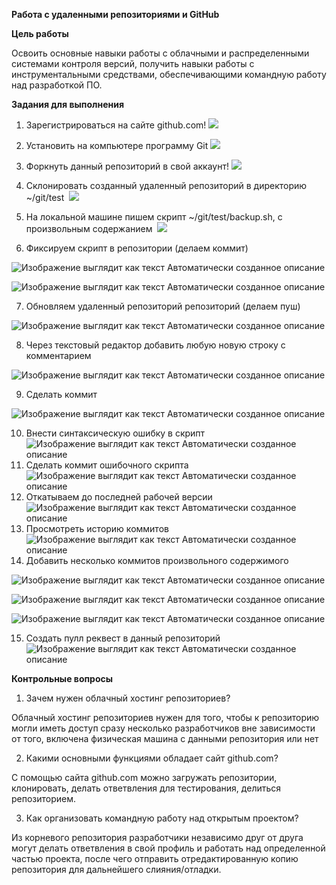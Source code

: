 ﻿**Работа с удаленными репозиториями и GitHub**

**Цель работы**

Освоить основные навыки работы с облачными и распределенными системами контроля версий, получить навыки работы с инструментальными средствами, обеспечивающими командную работу над разработкой ПО.

**Задания для выполнения**

1. Зарегистрироваться на сайте github.com!
![](https://github.com/dvaisluk/0_git_basics/raw/master/images/Aspose.Words.1f887781-5bf5-486c-801f-fb0ff4f93cd1.001.png)
2. Установить на компьютере программу Git
![](https://github.com/dvaisluk/0_git_basics/raw/master/images/Aspose.Words.1f887781-5bf5-486c-801f-fb0ff4f93cd1.002.png)

3. Форкнуть данный репозиторий в свой аккаунт!
![](https://github.com/dvaisluk/0_git_basics/raw/master/images/Aspose.Words.1f887781-5bf5-486c-801f-fb0ff4f93cd1.003.png)
4. Склонировать созданный удаленный репозиторий в директорию ~/git/test 
![](https://github.com/dvaisluk/0_git_basics/raw/master/images/Aspose.Words.1f887781-5bf5-486c-801f-fb0ff4f93cd1.004.png)
5. На локальной машине пишем скрипт ~/git/test/backup.sh, с произвольным содержанием 
![](https://github.com/dvaisluk/0_git_basics/raw/master/images/Aspose.Words.1f887781-5bf5-486c-801f-fb0ff4f93cd1.005.png)

6. Фиксируем скрипт в репозитории (делаем коммит) 

![Изображение выглядит как текст Автоматически созданное описание](https://github.com/dvaisluk/0_git_basics/raw/master/images/Aspose.Words.1f887781-5bf5-486c-801f-fb0ff4f93cd1.006.png)

![Изображение выглядит как текст Автоматически созданное описание](https://github.com/dvaisluk/0_git_basics/raw/master/images/Aspose.Words.1f887781-5bf5-486c-801f-fb0ff4f93cd1.007.png)

7. Обновляем удаленный репозиторий репозиторий (делаем пуш) 

![Изображение выглядит как текст Автоматически созданное описание](https://github.com/dvaisluk/0_git_basics/raw/master/images/Aspose.Words.1f887781-5bf5-486c-801f-fb0ff4f93cd1.008.png)

8. Через текстовый редактор добавить любую новую строку с комментарием 

![Изображение выглядит как текст Автоматически созданное описание](https://github.com/dvaisluk/0_git_basics/raw/master/images/Aspose.Words.1f887781-5bf5-486c-801f-fb0ff4f93cd1.009.png)

9. Сделать коммит 

![Изображение выглядит как текст Автоматически созданное описание](https://github.com/dvaisluk/0_git_basics/raw/master/images/Aspose.Words.1f887781-5bf5-486c-801f-fb0ff4f93cd1.010.png)

10. Внести синтаксическую ошибку в скрипт 
![Изображение выглядит как текст Автоматически созданное описание](https://github.com/dvaisluk/0_git_basics/raw/master/images/Aspose.Words.1f887781-5bf5-486c-801f-fb0ff4f93cd1.011.png)
11. Сделать коммит ошибочного скрипта 
![Изображение выглядит как текст Автоматически созданное описание](https://github.com/dvaisluk/0_git_basics/raw/master/images/Aspose.Words.1f887781-5bf5-486c-801f-fb0ff4f93cd1.012.png)
12. Откатываем до последней рабочей версии 
![Изображение выглядит как текст Автоматически созданное описание](https://github.com/dvaisluk/0_git_basics/raw/master/images/Aspose.Words.1f887781-5bf5-486c-801f-fb0ff4f93cd1.013.png)
13. Просмотреть историю коммитов 
![Изображение выглядит как текст Автоматически созданное описание](https://github.com/dvaisluk/0_git_basics/raw/master/images/Aspose.Words.1f887781-5bf5-486c-801f-fb0ff4f93cd1.014.png)
14. Добавить несколько коммитов произвольного содержимого 

![Изображение выглядит как текст Автоматически созданное описание](https://github.com/dvaisluk/0_git_basics/raw/master/images/Aspose.Words.1f887781-5bf5-486c-801f-fb0ff4f93cd1.015.png)

![Изображение выглядит как текст Автоматически созданное описание](https://github.com/dvaisluk/0_git_basics/raw/master/images/Aspose.Words.1f887781-5bf5-486c-801f-fb0ff4f93cd1.016.png)

![Изображение выглядит как текст Автоматически созданное описание](https://github.com/dvaisluk/0_git_basics/raw/master/images/Aspose.Words.1f887781-5bf5-486c-801f-fb0ff4f93cd1.017.png)

15. Создать пулл реквест в данный репозиторий 
![Изображение выглядит как текст Автоматически созданное описание](https://github.com/dvaisluk/0_git_basics/raw/master/images/Aspose.Words.1f887781-5bf5-486c-801f-fb0ff4f93cd1.018.png)

**Контрольные вопросы**

1. Зачем нужен облачный хостинг репозиториев?

Облачный хостинг репозиториев нужен для того, чтобы к репозиторию могли иметь доступ сразу несколько разработчиков вне зависимости от того, включена физическая машина с данными репозитория или нет

2. Какими основными функциями обладает сайт github.com?

С помощью сайта github.com можно загружать репозитории, клонировать, делать ответвления для тестирования, делиться репозиторием.

3. Как организовать командную работу над открытым проектом?

Из корневого репозитория разработчики независимо друг от друга могут делать ответвления в свой профиль и работать над определенной частью проекта, после чего отправить отредактированную копию репозитория для дальнейшего слияния/отладки.

